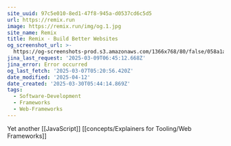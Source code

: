 ```yaml
---
site_uuid: 97c5e010-8ed1-47f8-945a-d0537cd6c5d5
url: https://remix.run
image: https://remix.run/img/og.1.jpg
site_name: Remix
title: Remix - Build Better Websites
og_screenshot_url: >-
  https://og-screenshots-prod.s3.amazonaws.com/1366x768/80/false/058a1aad5ae3b17e9ac3071419239fe078d62e533a7c48380c204b444a53fe80.jpeg
jina_last_request: '2025-03-09T06:45:12.668Z'
jina_error: Error occurred
og_last_fetch: '2025-03-07T05:20:56.420Z'
date_modified: '2025-04-12'
date_created: '2025-03-30T05:44:14.869Z'
tags:
  - Software-Development
  - Frameworks
  - Web-Frameworks
---
```















Yet another [[JavaScript]] [[concepts/Explainers for Tooling/Web Frameworks]]
